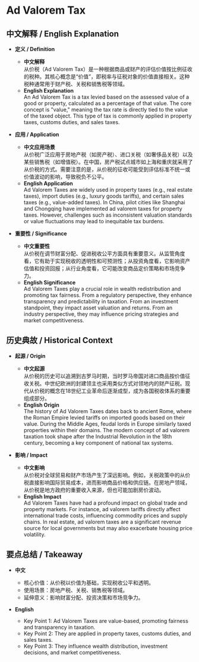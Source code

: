 # Ad Valorem Tax

## 中文解释 / English Explanation

* **定义 / Definition**  
  - **中文解释**  
    从价税（Ad Valorem Tax）是一种根据商品或财产的评估价值按比例征收的税种。其核心概念是“价值”，即税率与征税对象的价值直接相关。这种税种通常用于财产税、关税和销售税等领域。  
  - **English Explanation**  
    An Ad Valorem Tax is a tax levied based on the assessed value of a good or property, calculated as a percentage of that value. The core concept is "value," meaning the tax rate is directly tied to the value of the taxed object. This type of tax is commonly applied in property taxes, customs duties, and sales taxes.

* **应用 / Application**  
  - **中文应用场景**  
    从价税广泛应用于房地产税（如房产税）、进口关税（如奢侈品关税）以及某些销售税（如增值税）。在中国，房产税试点城市如上海和重庆就采用了从价税的方式。需要注意的是，从价税的征收可能受到评估标准不统一或价值波动的影响，导致税负不公平。  
  - **English Application**  
    Ad Valorem Taxes are widely used in property taxes (e.g., real estate taxes), import duties (e.g., luxury goods tariffs), and certain sales taxes (e.g., value-added taxes). In China, pilot cities like Shanghai and Chongqing have implemented ad valorem taxes for property taxes. However, challenges such as inconsistent valuation standards or value fluctuations may lead to inequitable tax burdens.

* **重要性 / Significance**  
  - **中文重要性**  
    从价税在调节财富分配、促进税收公平方面具有重要意义。从监管角度看，它有助于实现税收的透明性和可预测性；从投资角度看，它影响资产估值和投资回报；从行业角度看，它可能改变商品定价策略和市场竞争力。  
  - **English Significance**  
    Ad Valorem Taxes play a crucial role in wealth redistribution and promoting tax fairness. From a regulatory perspective, they enhance transparency and predictability in taxation. From an investment standpoint, they impact asset valuation and returns. From an industry perspective, they may influence pricing strategies and market competitiveness.

## 历史典故 / Historical Context

* **起源 / Origin**  
  - **中文起源**  
    从价税的历史可以追溯到古罗马时期，当时罗马帝国对进口商品按价值征收关税。中世纪欧洲的封建领主也采用类似方式对领地内的财产征税。现代从价税的概念在18世纪工业革命后逐渐成型，成为各国税收体系的重要组成部分。  
  - **English Origin**  
    The history of Ad Valorem Taxes dates back to ancient Rome, where the Roman Empire levied tariffs on imported goods based on their value. During the Middle Ages, feudal lords in Europe similarly taxed properties within their domains. The modern concept of ad valorem taxation took shape after the Industrial Revolution in the 18th century, becoming a key component of national tax systems.

* **影响 / Impact**  
  - **中文影响**  
    从价税对全球贸易和财产市场产生了深远影响。例如，关税政策中的从价税直接影响国际贸易成本，进而影响商品价格和供应链。在房地产领域，从价税是地方政府的重要收入来源，但也可能加剧房价波动。  
  - **English Impact**  
    Ad Valorem Taxes have had a profound impact on global trade and property markets. For instance, ad valorem tariffs directly affect international trade costs, influencing commodity prices and supply chains. In real estate, ad valorem taxes are a significant revenue source for local governments but may also exacerbate housing price volatility.

## 要点总结 / Takeaway

* **中文**  
  - 核心价值：从价税以价值为基础，实现税收公平和透明。  
  - 使用场景：房地产税、关税、销售税等领域。  
  - 延伸意义：影响财富分配、投资决策和市场竞争力。  

* **English**  
  - Key Point 1: Ad Valorem Taxes are value-based, promoting fairness and transparency in taxation.  
  - Key Point 2: They are applied in property taxes, customs duties, and sales taxes.  
  - Key Point 3: They influence wealth distribution, investment decisions, and market competitiveness.